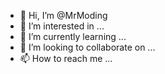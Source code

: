 - 👋 Hi, I’m @MrModing
- 👀 I’m interested in ...
- 🌱 I’m currently learning ...
- 💞️ I’m looking to collaborate on ...
- 📫 How to reach me ...

<!---
MrModing/MrModing is a ✨ special ✨ repository because its `README.md` (this file) appears on your GitHub profile.
You can click the Preview link to take a look at your changes.
--->
